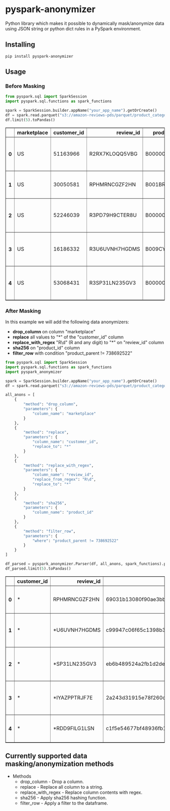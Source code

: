 # pyspark-anonymizer
Python library which makes it possible to dynamically mask/anonymize data using JSON string or python dict rules in a PySpark environment.

## Installing

```shell
pip install pyspark-anonymizer
```

## Usage


### Before Masking


```python
from pyspark.sql import SparkSession
import pyspark.sql.functions as spark_functions

spark = SparkSession.builder.appName("your_app_name").getOrCreate()
df = spark.read.parquet("s3://amazon-reviews-pds/parquet/product_category=Electronics/")
df.limit(5).toPandas()
```

<div>
<table border="1" class="dataframe">
  <thead>
    <tr style="text-align: right;">
      <th></th>
      <th>marketplace</th>
      <th>customer_id</th>
      <th>review_id</th>
      <th>product_id</th>
      <th>product_parent</th>
      <th>product_title</th>
      <th>star_rating</th>
      <th>helpful_votes</th>
      <th>total_votes</th>
      <th>vine</th>
      <th>verified_purchase</th>
      <th>review_headline</th>
      <th>review_body</th>
      <th>review_date</th>
      <th>year</th>
    </tr>
  </thead>
  <tbody>
    <tr>
      <th>0</th>
      <td>US</td>
      <td>51163966</td>
      <td>R2RX7KLOQQ5VBG</td>
      <td>B00000JBAT</td>
      <td>738692522</td>
      <td>Diamond Rio Digital Player</td>
      <td>3</td>
      <td>0</td>
      <td>0</td>
      <td>N</td>
      <td>N</td>
      <td>Why just 30 minutes?</td>
      <td>RIO is really great, but Diamond should increa...</td>
      <td>1999-06-22</td>
      <td>1999</td>
    </tr>
    <tr>
      <th>1</th>
      <td>US</td>
      <td>30050581</td>
      <td>RPHMRNCGZF2HN</td>
      <td>B001BRPLZU</td>
      <td>197287809</td>
      <td>NG 283220 AC Adapter Power Supply for HP Pavil...</td>
      <td>5</td>
      <td>0</td>
      <td>0</td>
      <td>N</td>
      <td>Y</td>
      <td>Five Stars</td>
      <td>Great quality for the price!!!!</td>
      <td>2014-11-17</td>
      <td>2014</td>
    </tr>
    <tr>
      <th>2</th>
      <td>US</td>
      <td>52246039</td>
      <td>R3PD79H9CTER8U</td>
      <td>B00000JBAT</td>
      <td>738692522</td>
      <td>Diamond Rio Digital Player</td>
      <td>5</td>
      <td>1</td>
      <td>2</td>
      <td>N</td>
      <td>N</td>
      <td>The digital audio &amp;quot;killer app&amp;quot;</td>
      <td>One of several first-generation portable MP3 p...</td>
      <td>1999-06-30</td>
      <td>1999</td>
    </tr>
    <tr>
      <th>3</th>
      <td>US</td>
      <td>16186332</td>
      <td>R3U6UVNH7HGDMS</td>
      <td>B009CY43DK</td>
      <td>856142222</td>
      <td>HDE Mini Portable Capsule Travel Mobile Pocket...</td>
      <td>5</td>
      <td>0</td>
      <td>0</td>
      <td>N</td>
      <td>Y</td>
      <td>Five Stars</td>
      <td>I like it, got some for the Grandchilren</td>
      <td>2014-11-17</td>
      <td>2014</td>
    </tr>
    <tr>
      <th>4</th>
      <td>US</td>
      <td>53068431</td>
      <td>R3SP31LN235GV3</td>
      <td>B00000JBSN</td>
      <td>670078724</td>
      <td>JVC FS-7000 Executive MicroSystem (Discontinue...</td>
      <td>3</td>
      <td>5</td>
      <td>5</td>
      <td>N</td>
      <td>N</td>
      <td>Design flaws ruined the better functions</td>
      <td>I returned mine for a couple of reasons:  The ...</td>
      <td>1999-07-13</td>
      <td>1999</td>
    </tr>
  </tbody>
</table>
</div>



### After Masking

In this example we will add the following data anonymizers:

- **drop_column** on column "marketplace"
- **replace** all values to "*" of the "customer_id" column
- **replace_with_regex** "R\d" (R and any digit) to "*" on "review_id" column
- **sha256** on "product_id" column
- **filter_row** with condition "product_parent != 738692522"

```python
from pyspark.sql import SparkSession
import pyspark.sql.functions as spark_functions
import pyspark_anonymizer

spark = SparkSession.builder.appName("your_app_name").getOrCreate()
df = spark.read.parquet("s3://amazon-reviews-pds/parquet/product_category=Electronics/")

all_anons = [
    {
        "method": "drop_column",
        "parameters": {
            "column_name": "marketplace"
        }
    },
    {
        "method": "replace",
        "parameters": {
            "column_name": "customer_id",
            "replace_to": "*"
        }
    },
    {
        "method": "replace_with_regex",
        "parameters": {
            "column_name": "review_id",
            "replace_from_regex": "R\d",
            "replace_to": "*"
        }
    },
    {
        "method": "sha256",
        "parameters": {
            "column_name": "product_id"
        }
    },
    {
        "method": "filter_row",
        "parameters": {
            "where": "product_parent != 738692522"
        }
    }
]

df_parsed = pyspark_anonymizer.Parser(df, all_anons, spark_functions).parse()
df_parsed.limit(5).toPandas()
```

<div>
<table border="1" class="dataframe">
  <thead>
    <tr style="text-align: right;">
      <th></th>
      <th>customer_id</th>
      <th>review_id</th>
      <th>product_id</th>
      <th>product_parent</th>
      <th>product_title</th>
      <th>star_rating</th>
      <th>helpful_votes</th>
      <th>total_votes</th>
      <th>vine</th>
      <th>verified_purchase</th>
      <th>review_headline</th>
      <th>review_body</th>
      <th>review_date</th>
      <th>year</th>
    </tr>
  </thead>
  <tbody>
    <tr>
      <th>0</th>
      <td>*</td>
      <td>RPHMRNCGZF2HN</td>
      <td>69031b13080f90ae3bbbb505f5f80716cd11c4eadd8d86...</td>
      <td>197287809</td>
      <td>NG 283220 AC Adapter Power Supply for HP Pavil...</td>
      <td>5</td>
      <td>0</td>
      <td>0</td>
      <td>N</td>
      <td>Y</td>
      <td>Five Stars</td>
      <td>Great quality for the price!!!!</td>
      <td>2014-11-17</td>
      <td>2014</td>
    </tr>
    <tr>
      <th>1</th>
      <td>*</td>
      <td>*U6UVNH7HGDMS</td>
      <td>c99947c06f65c1398b39d092b50903986854c21fd1aeab...</td>
      <td>856142222</td>
      <td>HDE Mini Portable Capsule Travel Mobile Pocket...</td>
      <td>5</td>
      <td>0</td>
      <td>0</td>
      <td>N</td>
      <td>Y</td>
      <td>Five Stars</td>
      <td>I like it, got some for the Grandchilren</td>
      <td>2014-11-17</td>
      <td>2014</td>
    </tr>
    <tr>
      <th>2</th>
      <td>*</td>
      <td>*SP31LN235GV3</td>
      <td>eb6b489524a2fb1d2de5d2e869d600ee2663e952a4b252...</td>
      <td>670078724</td>
      <td>JVC FS-7000 Executive MicroSystem (Discontinue...</td>
      <td>3</td>
      <td>5</td>
      <td>5</td>
      <td>N</td>
      <td>N</td>
      <td>Design flaws ruined the better functions</td>
      <td>I returned mine for a couple of reasons:  The ...</td>
      <td>1999-07-13</td>
      <td>1999</td>
    </tr>
    <tr>
      <th>3</th>
      <td>*</td>
      <td>*IYAZPPTRJF7E</td>
      <td>2a243d31915e78f260db520d9dcb9b16725191f55c54df...</td>
      <td>503838146</td>
      <td>BlueRigger High Speed HDMI Cable with Ethernet...</td>
      <td>3</td>
      <td>0</td>
      <td>0</td>
      <td>N</td>
      <td>Y</td>
      <td>Never got around to returning the 1 out of 2 ...</td>
      <td>Never got around to returning the 1 out of 2 t...</td>
      <td>2014-11-17</td>
      <td>2014</td>
    </tr>
    <tr>
      <th>4</th>
      <td>*</td>
      <td>*RDD9FILG1LSN</td>
      <td>c1f5e54677bf48936fb1e9838869630e934d16ac653b15...</td>
      <td>587294791</td>
      <td>Brookstone 2.4GHz Wireless TV Headphones</td>
      <td>5</td>
      <td>3</td>
      <td>3</td>
      <td>N</td>
      <td>Y</td>
      <td>Saved my. marriage, I swear to god.</td>
      <td>Saved my.marriage, I swear to god.</td>
      <td>2014-11-17</td>
      <td>2014</td>
    </tr>
  </tbody>
</table>
</div>

## Currently supported data masking/anonymization methods
- Methods
  - drop_column - Drop a column.
  - replace - Replace all column to a string.
  - replace_with_regex - Replace column contents with regex.
  - sha256 - Apply sha256 hashing function.
  - filter_row - Apply a filter to the dataframe.
